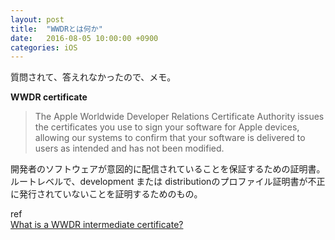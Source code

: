 ```yaml
---
layout: post
title:  "WWDRとは何か"
date:   2016-08-05 10:00:00 +0900
categories: iOS
---
```


質問されて、答えれなかったので、メモ。

**WWDR certificate**

> The Apple Worldwide Developer Relations Certificate Authority issues the certificates you use to sign your software for Apple devices, allowing our systems to confirm that your software is delivered to users as intended and has not been modified.

開発者のソフトウェアが意図的に配信されていることを保証するための証明書。    
ルートレベルで、development または distributionのプロファイル証明書が不正に発行されていないことを証明するためのもの。

ref  
[What is a WWDR intermediate certificate?](http://stackoverflow.com/questions/4057241/iphone-what-is-a-wwdr-intermediate-certificate)

